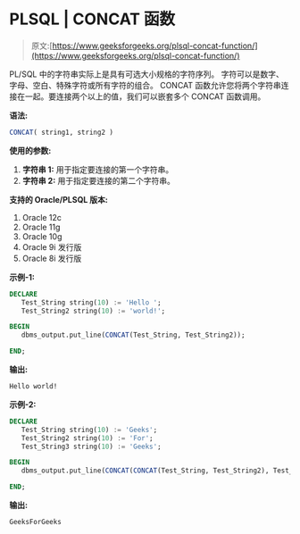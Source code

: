 # PLSQL | CONCAT 函数

> 原文:[https://www.geeksforgeeks.org/plsql-concat-function/](https://www.geeksforgeeks.org/plsql-concat-function/)

PL/SQL 中的字符串实际上是具有可选大小规格的字符序列。
字符可以是数字、字母、空白、特殊字符或所有字符的组合。
CONCAT 函数允许您将两个字符串连接在一起。要连接两个以上的值，我们可以嵌套多个 CONCAT 函数调用。

**语法:**

```sql
CONCAT( string1, string2 )
```

**使用的参数:**

1.  **字符串 1:** 用于指定要连接的第一个字符串。
2.  **字符串 2:** 用于指定要连接的第二个字符串。

**支持的 Oracle/PLSQL 版本:**

1.  Oracle 12c
2.  Oracle 11g
3.  Oracle 10g
4.  Oracle 9i 发行版
5.  Oracle 8i 发行版

**示例-1:**

```sql
DECLARE 
   Test_String string(10) := 'Hello ';
   Test_String2 string(10) := 'world!';

BEGIN 
   dbms_output.put_line(CONCAT(Test_String, Test_String2)); 

END; 
```

**输出:**

```sql
Hello world! 
```

**示例-2:**

```sql
DECLARE 
   Test_String string(10) := 'Geeks';
   Test_String2 string(10) := 'For';
   Test_String3 string(10) := 'Geeks';

BEGIN 
   dbms_output.put_line(CONCAT(CONCAT(Test_String, Test_String2), Test_String3)); 

END; 
```

**输出:**

```sql
GeeksForGeeks 
```